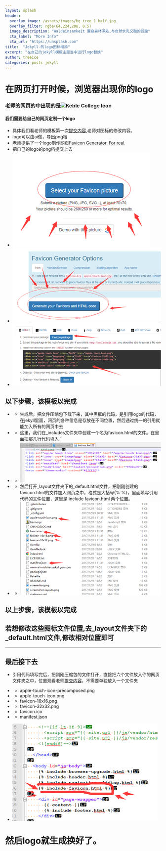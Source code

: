 ```yaml
---
layout: splash
header:
  overlay_image: /assets/images/bg_tree_1_half.jpg
  overlay_filter: rgba(64,224,208, 0.5)
  image_description: "Waldeinsamkeit 置身森林深处,与自然水乳交融的孤独"
  cta_label: "More Info"
  cta_url: "https://unsplash.com"
title:  "Jekyll-的logo图标增添"
excerpt: "在自己的jekyll模板主题当中进行logo替换"
author: treeice
categories: posts jekyll
---
```


# 在网页打开时候，浏览器出现你的logo

### 老师的网页的中出现的是![Keble College Icon](https://raw.githubusercontent.com/hanteng/hanteng.github.io/cf9691a940e8d9527d64553501a90991e9c5f1ab/apple-touch-icon.png)

#### 我们需要给自己的网页定制一个logo 

 - 具体我们看老师的模板第一次[提交内容](https://github.com/hanteng/hanteng.github.io/commit/cf9691a940e8d9527d64553501a90991e9c5f1ab),老师对图标的修改内容。
 - logo可以由ai做，导出png档
 - 老师提供了一个logo制作网页[Favicon Generator. For real.]("https://realfavicongenerator.net/favicon_result?file_id=p1c0fpm1o81ht6kse1cl5187h1bi06")
 - 把自己的logo的png档提交上去
 - ![提交步骤一](/image/Step01.png)
 - ![提交步骤二](/image/Step02.png)
 - ![提交步骤三](/image/Step03.png)
 
## 以下步骤，该模板以完成

 - - 生成后，把文件压缩包下载下来，其中黑框的代码，是引用logo的代码，在jekyll里面，网页的各种信息是存放在不同位置，然后通过统一的引用就能加入所有的网页中去
 - - 这里，我们在_includes文件夹中创建一个名为favicon.html的文件。在里面把那几行代码填入：
 - - ![提交步骤四](/image/Step04.png)
 - - 然后打开_layout文件夹下的_default.html文件，把刚刚创建的favicon.html的文件加入网页之中，格式是大括号{\% \%}，里面填写引用代码的文件位置，这里是 include favicon.html 两个位置。
 - - ![提交步骤五](/image/Step05.png)
 
## 以上步骤，该模板以完成
## 若想修改这些图标文件位置,去_layout文件夹下的_default.html文件,修改相对位置即可

 
 ---
 
## 最后接下去
 
 - 引用代码填写完后，把刚刚压缩包的文件打开，直接把六个文件放入你的网页文件夹之中，位置观看老师[提交内容](https://github.com/hanteng/hanteng.github.io/commit/cf9691a940e8d9527d64553501a90991e9c5f1ab)，不需要单独放入一个文件夹
 + + apple-touch-icon-precomposed.png
 + + apple-touch-icon.png
 + + favicon-16x16.png
 + + favicon-32x32.png
 + + favicon.ico
 + + manifest.json
 - ![提交步骤六](/image/Step06.png)
# 然后logo就生成换好了。